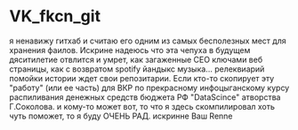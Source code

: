 # VK_fkcn_git
я ненавижу гитхаб и считаю его одним из самых бесполезных мест для хранения фаилов. Искрине надеюсь что эта чепуха в будущем дяситилетие отвлится и умрет, как загаженные СЕО ключами веб страницы, как с возвратом spotify йандыкс музыка... релеквиарий помойки истории ждет свои репозитарии.
Если кто-то скопирует эту "работу" (или ее часть) для ВКР по прекрасному инфоцыганскому курсу распиливания денежных средств бюджета РФ "DataScince" атворства Г.Соколова. и кому-то может вот, то что я здесь скомпилировал хоть чуть поможет, то я буду ОЧЕНЬ РАД.
искринне Ваш Renne
